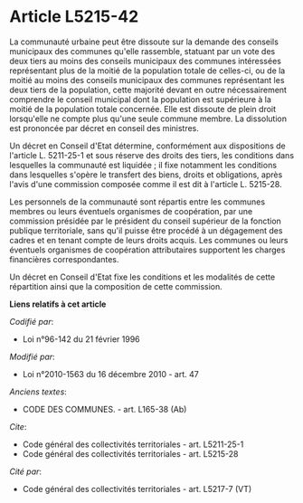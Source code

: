 # Article L5215-42

La communauté urbaine peut être dissoute sur la demande des conseils municipaux des communes qu'elle rassemble, statuant par
un vote des deux tiers au moins des conseils municipaux des communes intéressées représentant plus de la moitié de la
population totale de celles-ci, ou de la moitié au moins des conseils municipaux des communes représentant les deux tiers de
la population, cette majorité devant en outre nécessairement comprendre le conseil municipal dont la population est
supérieure à la moitié de la population totale concernée. Elle est dissoute de plein droit lorsqu'elle ne compte plus qu'une
seule commune membre. La dissolution est prononcée par décret en conseil des ministres. 

Un décret en Conseil d'Etat détermine, conformément aux dispositions de l'article L. 5211-25-1 et sous réserve des droits des
tiers, les conditions dans lesquelles la communauté est liquidée ; il fixe notamment les conditions dans lesquelles s'opère
le transfert des biens, droits et obligations, après l'avis d'une commission composée comme il est dit à l'article L.
5215-28. 

Les personnels de la communauté sont répartis entre les communes membres ou leurs éventuels organismes de coopération, par
une commission présidée par le président du conseil supérieur de la fonction publique territoriale, sans qu'il puisse être
procédé à un dégagement des cadres et en tenant compte de leurs droits acquis. Les communes ou leurs éventuels organismes de
coopération attributaires supportent les charges financières correspondantes. 

Un décret en Conseil d'Etat fixe les conditions et les modalités de cette répartition ainsi que la composition de cette
commission.

**Liens relatifs à cet article**

_Codifié par_:

  - Loi n°96-142 du 21 février 1996

_Modifié par_:

  - Loi n°2010-1563 du 16 décembre 2010 - art. 47

_Anciens textes_:

  - CODE DES COMMUNES. - art. L165-38 (Ab)

_Cite_:

  - Code général des collectivités territoriales - art. L5211-25-1
  - Code général des collectivités territoriales - art. L5215-28

_Cité par_:

  - Code général des collectivités territoriales - art. L5217-7 (VT)
